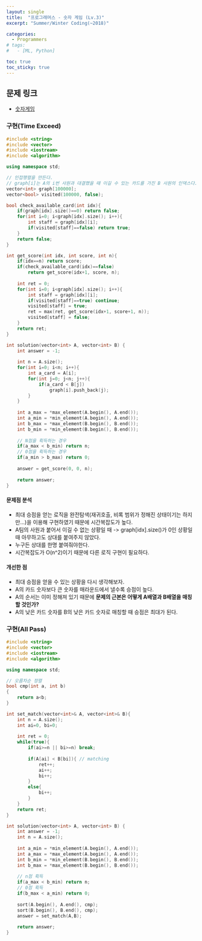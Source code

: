 ```yaml
---
layout: single
title:  "프로그래머스 - 숫자 게임 (Lv.3)"
excerpt: "Summer/Winter Coding(~2018)"

categories:
  - Programmers
# tags:
#   - [ML, Python]

toc: true
toc_sticky: true
---
```


## 문제 링크
- [숫자게임](https://school.programmers.co.kr/learn/courses/30/lessons/12987)

### 구현(Time Exceed)
```c++
#include <string>
#include <vector>
#include <iostream>
#include <algorithm>

using namespace std;

// 인접행렬을 만든다.
// graph[i]는 A의 i번 사원과 대결했을 때 이길 수 있는 카드를 가진 B 사원의 인덱스다.
vector<int> graph[100000];
vector<bool> visited(100000, false);

bool check_available_card(int idx){
    if(graph[idx].size()==0) return false;
    for(int i=0; i<graph[idx].size(); i++){
        int staff = graph[idx][i];
        if(visited[staff]==false) return true;
    }
    return false;
}

int get_score(int idx, int score, int n){
    if(idx==n) return score;
    if(check_available_card(idx)==false)
        return get_score(idx+1, score, n);
    
    int ret = 0;
    for(int i=0; i<graph[idx].size(); i++){
        int staff = graph[idx][i];
        if(visited[staff]==true) continue;
        visited[staff] = true;
        ret = max(ret, get_score(idx+1, score+1, n));
        visited[staff] = false;
    }
    return ret;
}

int solution(vector<int> A, vector<int> B) {
    int answer = -1;
    
    int n = A.size();
    for(int i=0; i<n; i++){
        int a_card = A[i];
        for(int j=0; j<n; j++){
            if(a_card < B[j])
                graph[i].push_back(j);
        }
    }
    
    int a_max = *max_element(A.begin(), A.end());
    int a_min = *min_element(A.begin(), A.end());
    int b_max = *max_element(B.begin(), B.end());
    int b_min = *min_element(B.begin(), B.end());
    
    // N점을 획득하는 경우
    if(a_max < b_min) return n;
    // 0점을 획득하는 경우
    if(a_min > b_max) return 0;
    
    answer = get_score(0, 0, n);
    
    return answer;
}

```

#### 문제점 분석
- 최대 승점을 얻는 로직을 완전탐색(재귀호출, 비록 범위가 정해진 상태이기는 하지만...)을 이용해 구현하였기 때문에 시간복잡도가 높다.
- A팀의 사원과 붙어서 이길 수 없는 상황일 때 -> graph[idx].size()가 0인 상황일 때 아무하고도 상대를 붙여주지 않았다.
- 누구든 상대를 한명 붙여줘야한다.
- 시간복잡도가 O(n^2)이기 때문에 다른 로직 구현이 필요하다.

#### 개선한 점
- 최대 승점을 얻을 수 있는 상황을 다시 생각해보자.
- A의 카드 숫자보다 큰 숫자를 매라운드에서 낼수록 승점이 높다.
- A의 순서는 이미 정해져 있기 때문에 **문제의 근본은 어떻게 A배열과 B배열을 매칭할 것인가?**
- A의 낮은 카드 숫자를 B의 낮은 카드 숫자로 매칭할 때 승점은 최대가 된다.

### 구현(All Pass)
```c++
#include <string>
#include <vector>
#include <iostream>
#include <algorithm>

using namespace std;

// 오름차순 정렬
bool cmp(int a, int b)
{
    return a<b;
}

int set_match(vector<int>& A, vector<int>& B){
    int n = A.size();
    int ai=0, bi=0;
    
    int ret = 0;
    while(true){
        if(ai>=n || bi>=n) break;
        
        if(A[ai] < B[bi]){ // matching
            ret++;
            ai++;
            bi++;
        }
        else{
            bi++;
        }
    }
    return ret;
}

int solution(vector<int> A, vector<int> B) {
    int answer = -1;
    int n = A.size();
    
    int a_min = *min_element(A.begin(), A.end());
    int a_max = *max_element(A.begin(), A.end());
    int b_min = *min_element(B.begin(), B.end());
    int b_max = *max_element(B.begin(), B.end());
    
    // n점 획득
    if(a_max < b_min) return n;
    // 0점 획득
    if(b_max < a_min) return 0;
    
    sort(A.begin(), A.end(), cmp);
    sort(B.begin(), B.end(), cmp);
    answer = set_match(A,B);
    
    return answer;
}

```
